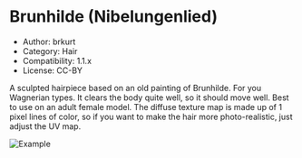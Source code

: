 # Brunhilde (Nibelungenlied)

* Author: brkurt
* Category: Hair
* Compatibility: 1.1.x
* License: CC-BY

A sculpted hairpiece based on an old painting of Brunhilde. For you Wagnerian types. It clears the body quite well, so it should move well.  Best to use on an adult female model.  The diffuse texture map is made up of 1 pixel lines of color, so if you want to make the hair more photo-realistic, just adjust the UV map.  


![Example](brunhildeMHGUI.png)

